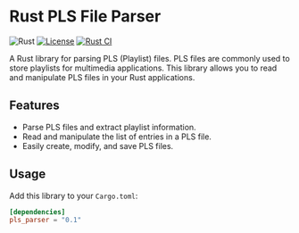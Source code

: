 # Rust PLS File Parser

![Rust](https://img.shields.io/badge/language-Rust-orange.svg)
[![License](https://img.shields.io/badge/license-MIT-blue.svg)](LICENSE)
[![Rust CI](https://github.com/yourusername/rust-pls-parser/workflows/Rust%20CI/badge.svg)](https://github.com/yourusername/rust-pls-parser/actions)

A Rust library for parsing PLS (Playlist) files. PLS files are commonly used to store playlists for multimedia applications. This library allows you to read and manipulate PLS files in your Rust applications.

## Features

- Parse PLS files and extract playlist information.
- Read and manipulate the list of entries in a PLS file.
- Easily create, modify, and save PLS files.

## Usage

Add this library to your `Cargo.toml`:

```toml
[dependencies]
pls_parser = "0.1"